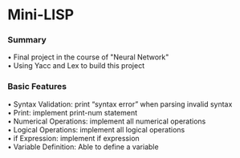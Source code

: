 # Mini-LISP

### Summary  
• Final project in the course of "Neural Network"  
• Using Yacc and Lex to build this project  

### Basic Features
• Syntax Validation: print “syntax error” when parsing invalid syntax   
• Print: implement print-num statement  
• Numerical Operations: implement all numerical operations  
• Logical Operations: implement all logical operations  
• if Expression: implement if expression  
• Variable Definition: Able to define a variable  
